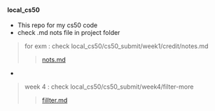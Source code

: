 #### local_cs50
- This repo for my cs50 code
- check .md nots file in project folder
> for exm : check local_cs50/cs50_submit/week1/credit/notes.md
>> [nots.md](https://github.com/mosaabdo/local_cs50/blob/main/cs50_submit/week1/credit/nots.md)
-
> week 4 : check local_cs50/cs50_submit/week4/filter-more
>> [fillter.md](https://github.com/mosaabdo/local_cs50/blob/main/cs50_submit/week4/filter_more.md)

